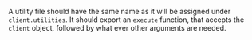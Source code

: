 A utility file should have the same name as it will be assigned under `client.utilities`. It should export an `execute` function, that accepts the `client` object, followed by what ever other arguments are needed.